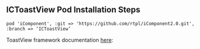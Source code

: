 ## ICToastView Pod Installation Steps

```
pod 'iComponent', :git => 'https://github.com/rtpl/iComponent2.0.git', :branch => ‘ICToastView’
```

ToastView framework documentation [here](http://htmlpreview.github.io/?https://github.com/rtpl/iComponent2.0/blob/ICToastView/docs/index.html):
